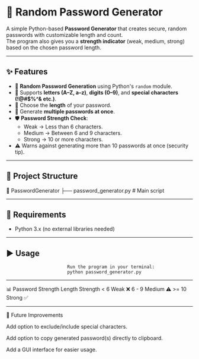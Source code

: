 # 🔐 Random Password Generator  

A simple Python-based **Password Generator** that creates secure, random passwords with customizable length and count.  
The program also gives you a **strength indicator** (weak, medium, strong) based on the chosen password length.  

-------

## ✨ Features  

- 🎲 **Random Password Generation** using Python's `random` module.  
- 🔡 Supports **letters (A–Z, a–z)**, **digits (0–9)**, and **special characters (!@#$%^& etc.)**.  
- 📏 Choose the **length** of your password.  
- 🔢 Generate **multiple passwords at once**.  
- 🛡️ **Password Strength Check**:  
  - Weak → Less than 6 characters.  
  - Medium → Between 6 and 9 characters.  
  - Strong → 10 or more characters.  
- ⚠️ Warns against generating more than 10 passwords at once (security tip).  

-------

## 📂 Project Structure  

 📁 PasswordGenerator
 ├── password_generator.py # Main script

--------

## 🔧 Requirements

- Python 3.x (no external libraries needed)

--------

## ▶️ Usage

                           Run the program in your terminal:  
                           python password_generator.py

--------

📊 Password Strength
                          Length	                   Strength
                           < 6	                      Weak ❌
                           6 - 9	                    Medium ⚠️
                           >= 10	                    Strong ✅

--------

🌟 Future Improvements

Add option to exclude/include special characters.

Add option to copy generated password(s) directly to clipboard.

Add a GUI interface for easier usage.
